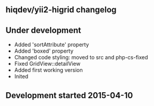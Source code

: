 hiqdev/yii2-higrid changelog
----------------------------

## Under development

- Added 'sortAttribute' property
- Added 'boxed' property
- Changed code styling: moved to src and php-cs-fixed
- Fixed GridView::detailView
- Added first working version
- Inited

## Development started 2015-04-10

